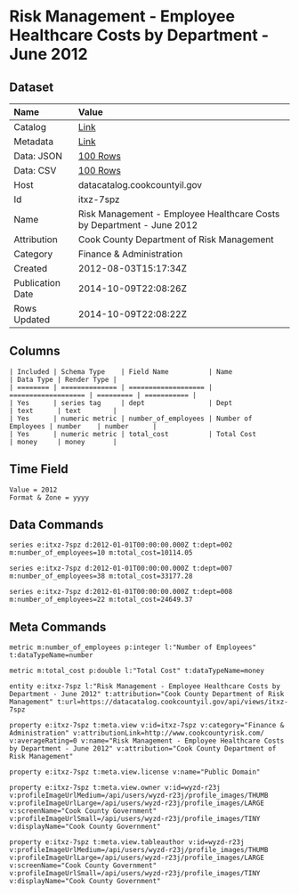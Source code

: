 # Risk Management - Employee Healthcare Costs by Department - June 2012

## Dataset

| Name | Value |
| :--- | :---- |
| Catalog | [Link](https://catalog.data.gov/dataset/risk-management-employee-healthcare-costs-by-department-june-2012-71bfc) |
| Metadata | [Link](https://datacatalog.cookcountyil.gov/api/views/itxz-7spz) |
| Data: JSON | [100 Rows](https://datacatalog.cookcountyil.gov/api/views/itxz-7spz/rows.json?max_rows=100) |
| Data: CSV | [100 Rows](https://datacatalog.cookcountyil.gov/api/views/itxz-7spz/rows.csv?max_rows=100) |
| Host | datacatalog.cookcountyil.gov |
| Id | itxz-7spz |
| Name | Risk Management - Employee Healthcare Costs by Department - June 2012 |
| Attribution | Cook County Department of Risk Management |
| Category | Finance & Administration |
| Created | 2012-08-03T15:17:34Z |
| Publication Date | 2014-10-09T22:08:26Z |
| Rows Updated | 2014-10-09T22:08:22Z |

## Columns

```ls
| Included | Schema Type    | Field Name          | Name                | Data Type | Render Type |
| ======== | ============== | =================== | =================== | ========= | =========== |
| Yes      | series tag     | dept                | Dept                | text      | text        |
| Yes      | numeric metric | number_of_employees | Number of Employees | number    | number      |
| Yes      | numeric metric | total_cost          | Total Cost          | money     | money       |
```

## Time Field

```ls
Value = 2012
Format & Zone = yyyy
```

## Data Commands

```ls
series e:itxz-7spz d:2012-01-01T00:00:00.000Z t:dept=002 m:number_of_employees=10 m:total_cost=10114.05

series e:itxz-7spz d:2012-01-01T00:00:00.000Z t:dept=007 m:number_of_employees=38 m:total_cost=33177.28

series e:itxz-7spz d:2012-01-01T00:00:00.000Z t:dept=008 m:number_of_employees=22 m:total_cost=24649.37
```

## Meta Commands

```ls
metric m:number_of_employees p:integer l:"Number of Employees" t:dataTypeName=number

metric m:total_cost p:double l:"Total Cost" t:dataTypeName=money

entity e:itxz-7spz l:"Risk Management - Employee Healthcare Costs by Department - June 2012" t:attribution="Cook County Department of Risk Management" t:url=https://datacatalog.cookcountyil.gov/api/views/itxz-7spz

property e:itxz-7spz t:meta.view v:id=itxz-7spz v:category="Finance & Administration" v:attributionLink=http://www.cookcountyrisk.com/ v:averageRating=0 v:name="Risk Management - Employee Healthcare Costs by Department - June 2012" v:attribution="Cook County Department of Risk Management"

property e:itxz-7spz t:meta.view.license v:name="Public Domain"

property e:itxz-7spz t:meta.view.owner v:id=wyzd-r23j v:profileImageUrlMedium=/api/users/wyzd-r23j/profile_images/THUMB v:profileImageUrlLarge=/api/users/wyzd-r23j/profile_images/LARGE v:screenName="Cook County Government" v:profileImageUrlSmall=/api/users/wyzd-r23j/profile_images/TINY v:displayName="Cook County Government"

property e:itxz-7spz t:meta.view.tableauthor v:id=wyzd-r23j v:profileImageUrlMedium=/api/users/wyzd-r23j/profile_images/THUMB v:profileImageUrlLarge=/api/users/wyzd-r23j/profile_images/LARGE v:screenName="Cook County Government" v:profileImageUrlSmall=/api/users/wyzd-r23j/profile_images/TINY v:displayName="Cook County Government"
```